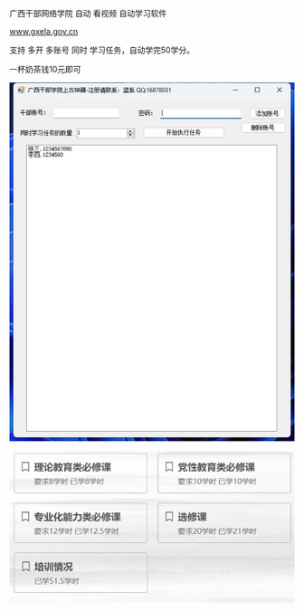 广西干部网络学院  自动 看视频    自动学习软件

www.gxela.gov.cn  

支持  多开  多账号   同时   学习任务，自动学完50学分。

一杯奶茶钱10元即可

![image](界面.jpg)

![学时分](学时分.jpg)